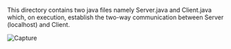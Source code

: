 
This directory contains two java files namely Server.java and Client.java which, on execution, establish the two-way communication between Server (localhost) and Client. 

![Capture](https://user-images.githubusercontent.com/48171547/128362956-c36d001f-d507-4af9-b178-c95191dc57f2.JPG)

